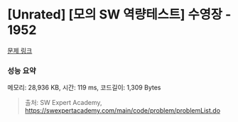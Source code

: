 # [Unrated] [모의 SW 역량테스트] 수영장 - 1952 

[문제 링크](https://swexpertacademy.com/main/code/problem/problemDetail.do?contestProbId=AV5PpFQaAQMDFAUq) 

### 성능 요약

메모리: 28,936 KB, 시간: 119 ms, 코드길이: 1,309 Bytes



> 출처: SW Expert Academy, https://swexpertacademy.com/main/code/problem/problemList.do